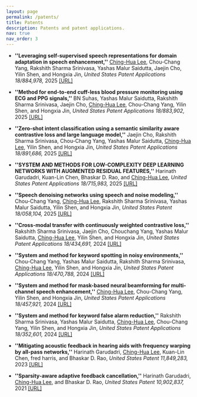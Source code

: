 ```yaml
---
layout: page
permalink: /patents/
title: Patents
description: Patents and patent applications.
nav: true
nav_order: 3
---
```


- **''Leveraging self-supervised speech representations for domain adaptation in speech enhancement,''** <ins>Ching-Hua Lee</ins>, Chou-Chang Yang, Rakshith Sharma Srinivasa, Yashas Malur Saidutta, Jaejin Cho, Yilin Shen, and Hongxia Jin, *United States Patent Applications 18/884,978,* 2025 [[URL]](https://patents.google.com/patent/US20250095666A1/en)

- **''Method for end-to-end cuff-less blood pressure monitoring using ECG and PPG signals,''** BN Suhas, Yashas Malur Saidutta, Rakshith Sharma Srinivasa, Jaejin Cho, <ins>Ching-Hua Lee</ins>, Chou-Chang Yang, Yilin Shen, and Hongxia Jin, *United States Patent Applications 18/883,902,* 2025 [[URL]](https://patents.google.com/patent/US20250090033A1/en)

- **''Zero-shot intent classification using a semantic similarity aware contrastive loss and large language model,''** Jaejin Cho, Rakshith Sharma Srinivasa, Chou-Chang Yang, Yashas Malur Saidutta, <ins>Ching-Hua Lee</ins>, Yilin Shen, and Hongxia Jin, *United States Patent Applications 18/891,686,* 2025 [[URL]](https://patents.google.com/patent/US20250095638A1/en)

- **''SYSTEM AND METHODS FOR LOW-COMPLEXITY DEEP LEARNING NETWORKS WITH AUGMENTED RESIDUAL FEATURES,''** Harinath Garudadri, Kuan-Lin Chen, Bhaskar D. Rao, and <ins>Ching-Hua Lee</ins>, *United States Patent Applications 18/715,983,* 2025 [[URL]](https://patents.google.com/patent/US20250095666A1/en)

- **''Speech denoising networks using speech and noise modeling,''** Chou-Chang Yang, <ins>Ching-Hua Lee</ins>, Rakshith Sharma Srinivasa, Yashas Malur Saidutta, Yilin Shen, and Hongxia Jin, *United States Patent 18/058,104,* 2025 [[URL]](https://patents.google.com/patent/US12260874B2/en)
  
- **''Cross-modal transfer with continuously weighted contrastive loss,''** Rakshith Sharma Srinivasa, Jaejin Cho, Chouchang Yang, Yashas Malur Saidutta, <ins>Ching-Hua Lee</ins>, Yilin Shen, and Hongxia Jin, *United States Patent Applications 18/434,691,* 2024 [[URL]](https://www.freepatentsonline.com/y2024/0394592.html)

- **''System and method for keyword spotting in noisy environments,''** Chou-Chang Yang, Yashas Malur Saidutta, Rakshith Sharma Srinivasa, <ins>Ching-Hua Lee</ins>, Yilin Shen, and Hongxia Jin, *United States Patent Applications 18/470,788,* 2024 [[URL]](https://patents.google.com/patent/US20240339123A1/en)

- **''System and method for mask-based neural beamforming for multi-channel speech enhancement,''** <ins>Ching-Hua Lee</ins>, Chou-Chang Yang, Yilin Shen, and Hongxia Jin, *United States Patent Applications 18/457,921,* 2024 [[URL]](https://patents.google.com/patent/US20240331715A1/en)

- **''System and method for keyword false alarm reduction,''** Rakshith Sharma Srinivasa, Yashas Malur Saidutta, <ins>Ching-Hua Lee</ins>, Chou-Chang Yang, Yilin Shen, and Hongxia Jin, *United States Patent Applications 18/352,601,* 2024 [[URL]](https://patents.google.com/patent/US20240185850A1/en)

- **''Mitigating acoustic feedback in hearing aids with frequency warping by all-pass networks,''** Harinath Garudadri, <ins>Ching-Hua Lee</ins>, Kuan-Lin Chen, fred harris, and Bhaskar D. Rao, *United States Patent 11,849,283,* 2023 [[URL]](https://patents.google.com/patent/US11849283B2/en)

- **''Sparsity-aware adaptive feedback cancellation,''**  Harinath Garudadri, <ins>Ching-Hua Lee</ins>, and Bhaskar D. Rao, *United States Patent 10,902,837,* 2021 [[URL]](https://patents.google.com/patent/US10902837B2/en) 
